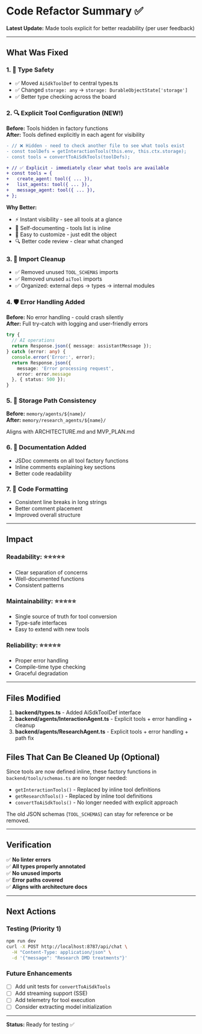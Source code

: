 # Code Refactor Summary ✅

**Latest Update:** Made tools explicit for better readability (per user feedback)

---

## What Was Fixed

### 1. 🎯 Type Safety
- ✅ Moved `AiSdkToolDef` to central types.ts
- ✅ Changed `storage: any` → `storage: DurableObjectState['storage']`
- ✅ Better type checking across the board

### 2. 🔍 Explicit Tool Configuration (NEW!)
**Before:** Tools hidden in factory functions  
**After:** Tools defined explicitly in each agent for visibility

```diff
- // ❌ Hidden - need to check another file to see what tools exist
- const toolDefs = getInteractionTools(this.env, this.ctx.storage);
- const tools = convertToAiSdkTools(toolDefs);

+ // ✅ Explicit - immediately clear what tools are available
+ const tools = {
+   create_agent: tool({ ... }),
+   list_agents: tool({ ... }),
+   message_agent: tool({ ... }),
+ };
```

**Why Better:**
- ⚡ Instant visibility - see all tools at a glance
- 📖 Self-documenting - tools list is inline
- 🎯 Easy to customize - just edit the object
- 🔍 Better code review - clear what changed

### 3. 🧹 Import Cleanup
- ✅ Removed unused `TOOL_SCHEMAS` imports
- ✅ Removed unused `aiTool` imports
- ✅ Organized: external deps → types → internal modules

### 4. 🛡️ Error Handling Added
**Before:** No error handling - could crash silently  
**After:** Full try-catch with logging and user-friendly errors

```typescript
try {
  // AI operations
  return Response.json({ message: assistantMessage });
} catch (error: any) {
  console.error('Error:', error);
  return Response.json({ 
    message: 'Error processing request', 
    error: error.message 
  }, { status: 500 });
}
```

### 5. 📁 Storage Path Consistency
**Before:** `memory/agents/${name}/`  
**After:** `memory/research_agents/${name}/`

Aligns with ARCHITECTURE.md and MVP_PLAN.md

### 6. 📝 Documentation Added
- JSDoc comments on all tool factory functions
- Inline comments explaining key sections
- Better code readability

### 7. 🎨 Code Formatting
- Consistent line breaks in long strings
- Better comment placement
- Improved overall structure

---

## Impact

### Readability: ⭐⭐⭐⭐⭐
- Clear separation of concerns
- Well-documented functions
- Consistent patterns

### Maintainability: ⭐⭐⭐⭐⭐
- Single source of truth for tool conversion
- Type-safe interfaces
- Easy to extend with new tools

### Reliability: ⭐⭐⭐⭐⭐
- Proper error handling
- Compile-time type checking
- Graceful degradation

---

## Files Modified

1. **backend/types.ts** - Added AiSdkToolDef interface
2. **backend/agents/InteractionAgent.ts** - Explicit tools + error handling + cleanup
3. **backend/agents/ResearchAgent.ts** - Explicit tools + error handling + path fix

## Files That Can Be Cleaned Up (Optional)

Since tools are now defined inline, these factory functions in `backend/tools/schemas.ts` are no longer needed:
- `getInteractionTools()` - Replaced by inline tool definitions
- `getResearchTools()` - Replaced by inline tool definitions
- `convertToAiSdkTools()` - No longer needed with explicit approach

The old JSON schemas (`TOOL_SCHEMAS`) can stay for reference or be removed.

---

## Verification

✅ **No linter errors**  
✅ **All types properly annotated**  
✅ **No unused imports**  
✅ **Error paths covered**  
✅ **Aligns with architecture docs**

---

## Next Actions

### Testing (Priority 1)
```bash
npm run dev
curl -X POST http://localhost:8787/api/chat \
  -H "Content-Type: application/json" \
  -d '{"message": "Research DMD treatments"}'
```

### Future Enhancements
- [ ] Add unit tests for `convertToAiSdkTools`
- [ ] Add streaming support (SSE)
- [ ] Add telemetry for tool execution
- [ ] Consider extracting model initialization

---

**Status:** Ready for testing ✅

